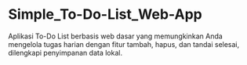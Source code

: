 # Simple_To-Do-List_Web-App
Aplikasi To-Do List berbasis web dasar yang memungkinkan Anda mengelola tugas harian dengan fitur tambah, hapus, dan tandai selesai, dilengkapi penyimpanan data lokal.
